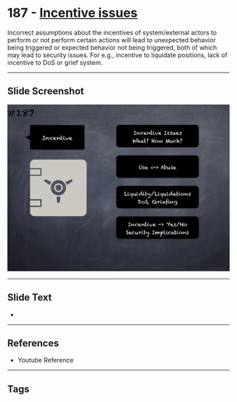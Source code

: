 # 187 - [Incentive issues](Incentive%20issues.md)
Incorrect assumptions about the incentives of system/external actors to perform or not perform certain actions will lead to unexpected behavior being triggered or expected behavior not being triggered, both of which may lead to security issues. For e.g., incentive to liquidate positions, lack of incentive to DoS or grief system.
___
## Slide Screenshot
![0187.png](../../images/5.Pitfalls%20and%20Best%20Practices%20201/187.png)
___
## Slide Text
- 
___
## References
- Youtube Reference
___
## Tags
